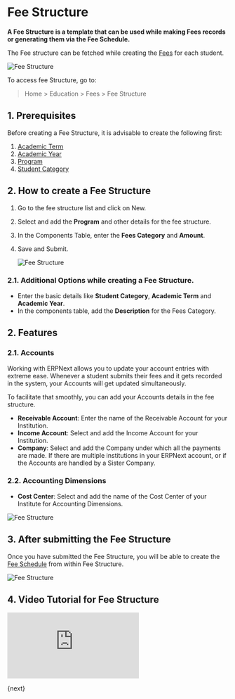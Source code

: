 <!-- add-breadcrumbs -->
# Fee Structure

**A Fee Structure is a template that can be used while making Fees records or generating them via the Fee Schedule.**

The Fee structure can be fetched while creating the [Fees](/docs/v12/user/manual/en/education/fees) for each student.

![Fee Structure](/docs/v12/assets/img/education/education-fee-structure-2.png)

To access fee Structure, go to:

> Home > Education > Fees > Fee Structure

## 1. Prerequisites

Before creating a Fee Structure, it is advisable to create the following first:

1. [Academic Term](/docs/v12/user/manual/en/education/academic-term)
2. [Academic Year](/docs/v12/user/manual/en/education/academic-year)
3. [Program](/docs/v12/user/manual/en/education/program)
4. [Student Category](/docs/v12/user/manual/en/education/student-category)

## 2. How to create a Fee Structure

1. Go to the fee structure list and click on New.
1. Select and add the **Program** and other details for the fee structure.
1. In the Components Table, enter the **Fees Category** and **Amount**.
1. Save and Submit.

    ![Fee Structure](/docs/v12/assets/img/education/education-fee-structure-1.gif)

### 2.1. Additional Options while creating a Fee Structure.

* Enter the basic details like **Student Category**, **Academic Term** and **Academic Year**.
* In the components table, add the **Description** for the Fees Category.

## 2. Features

### 2.1. Accounts

Working with ERPNext allows you to update your account entries with extreme ease. Whenever a student submits their fees and it gets recorded in the system, your Accounts will get updated simultaneously.

To facilitate that smoothly, you can add your Accounts details in the fee structure.

* **Receivable Account**: Enter the name of the Receivable Account for your Institution.
* **Income Account**: Select and add the Income Account for your Institution.
* **Company**: Select and add the Company under which all the payments are made. If there are multiple institutions in your ERPNext account, or if the Accounts are handled by a Sister Company.

### 2.2. Accounting Dimensions

* **Cost Center**: Select and add the name of the Cost Center of your Institute for Accounting Dimensions.

![Fee Structure](/docs/v12/assets/img/education/education-fee-structure-3.png)

## 3. After submitting the Fee Structure

Once you have submitted the Fee Structure, you will be able to create the [Fee Schedule](/docs/v12/user/manual/en/education/fee-schedule) from within Fee Structure.

![Fee Structure](/docs/v12/assets/img/education/education-fee-structure-4.png)

## 4. Video Tutorial for Fee Structure


<div>
    <div class='embed-container'>
        <iframe src='https://www.youtube.com/embed//_ZkvyVnWgYk' frameborder='0' allowfullscreen>
        </iframe>
    </div>
</div>

{next}

